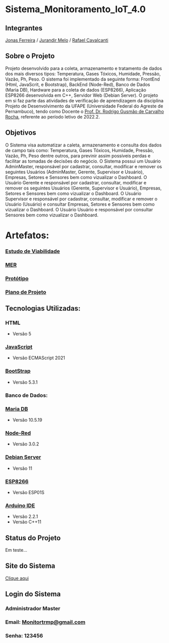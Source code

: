 # Sistema_Monitoramento_IoT_4.0

## Integrantes
[Jonas Ferreira](https://github.com/jonasleal) / [Jurandir Melo](https://github.com/jsmelo) / [Rafael Cavalcanti](https://github.com/mrafaelcavalcanti)

## Sobre o Projeto
Projeto desenvolvido para a coleta, armazenamento e tratamento de dados dos mais diversos tipos: Temperatura, Gases Tóxicos, Humidade, Pressão, Vazão, Ph, Peso. O sistema foi implementado da seguinte forma: FrontEnd (Html, JavaScrit, e Bootstrap), BackEnd (Node-Red), Banco de Dados (Maria DB), Hardware para a coleta de dados (ESP8266), Aplicação ESP8266 desenvolvida em C++, Servidor Web (Debian Server). O projeto em si faz parte das atividades de verificação de aprendizagem da disciplina Projeto de Desenvolvimento da UFAPE (Universidade Federal do Agreste de Pernambuco), tendo como Docente o [Prof. Dr. Rodrigo Gusmão de Carvalho Rocha](https://github.com/), referente ao período letivo de 2022.2.

## Objetivos
O Sistema visa automatizar a caleta, armazenamento e consulta dos dados de campo tais como: Temperatura, Gases Tóxicos, Humidade, Pressão, Vazão, Ph, Peso dentre outros, para previnir assim possíveis perdas e facilitar as tomadas de decisões do negócio.
O Sistema possui um Usuário AdminMaster, responsável por cadastrar, consultar, modificar e remover os seguintes Usuários (AdminMaster, Gerente, Supervisor e Usuário), Empresas, Setores e Sensores bem como vizualizar o Dashboard.
O Usuário Gerente e responsável por cadastrar, consultar, modificar e remover os seguintes Usuários (Gerente, Supervisor e Usuário), Empresas, Setores e Sensores bem como vizualizar o Dashboard. 
O Usuário Supervisor e responsável por cadastrar, consultar, modificar e remover o Usuário (Usuário) e consultar Empresas, Setores e Sensores bem como vizualizar o Dashboard.
O Usuário Usuário e responsável por consultar Sensores bem como vizualizar o Dashboard.
# Artefatos:
### [Estudo de Viabilidade](https://github.com/jsmelo/Sistema_Monitoramento_IoT_4.0/blob/main/Material%20Adicional/EstudodeViabilidade.pdf)
### [MER](https://github.com/jsmelo/Sistema_Monitoramento_IoT_4.0/blob/main/Diagrama%20de%20Classes/Diagrama%20de%20Classes.jpeg)
### [Protótipo](https://www.figma.com/file/1UZF64ZKqeXfndqIP9vi8i/Project-Management-Dashboard---FREE-(Community)?type=design&node-id=0%3A1&mode=design&t=NMA34PAUckQxzE0S-1)
### [Plano de Projeto](https://github.com/jsmelo/Sistema_Monitoramento_IoT_4.0/blob/main/Material%20Adicional/PlanodeProjeto-Projetao.pdf)

## Tecnologias Utilizadas:
### HTML
*   Versão 5
### [JavaScript](https://www.javascript.com)
*   Versão ECMAScript 2021 
 ### [BootStrap](https://cdn.jsdelivr.net/npm/bootstrap@5.3.1/dist/css/bootstrap.min.css)
*   Versão 5.3.1
### Banco de Dados:
 ### [Maria DB](https://mariadb.org/)
*   Versão 10.5.19
### [Node-Red](https://nodered.org/)
*   Versão 3.0.2
### [Debian Server](https://servidordebian.org/)
*   Versão 11
### [ESP8266](https://www.espressif.com/en/products/socs/esp8266)
*   Versão ESP01S
### [Arduino IDE](https://www.arduino.cc/en/software)
*   Versão 2.2.1
*   Versão C++11

## Status do Projeto
Em teste...
## Site do Sistema
[Clique aqui](http://http://matrixprovedor.net:9152/login.html)

## Login do Sistema
### Administrador Master
### Email: Monitortrmp@gmail.com
### Senha: 123456
